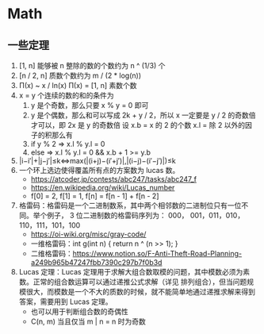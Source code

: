 # Math
## 一些定理
1. [1, n] 能够被 n 整除的数的个数约为 n ^ (1/3) 个
2. [n / 2, n] 质数个数约为 m / (2 * log(n))
3. Π(x) ~ x / ln(x) Π(x) = [1, n] 素数个数
3. x = y 个连续的数的和的条件为
    1. y 是个奇数，那么只要 x % y = 0 即可
    2. y 是个偶数，那么和可以写成 2k + y / 2，所以 x 一定要是 y / 2 的奇数倍才可以，即 2x 是 y 的奇数倍
    设 x.b = x 的 2 的个数 x.l = 除 2 以外的因子的积那么有
    1. if y % 2 => x.l % y.l = 0
    2. else => x.l % y.l = 0 && x.b + 1 >= y.b 
4. |i−i′|+|j−j′|≤k⇔max(|(i+j)−(i′+j′)|,|(i−j)−(i′−j′)|)≤k
5. 一个环上选边使得覆盖所有点的方案数为 lucas 数。
    - https://atcoder.jp/contests/abc247/tasks/abc247_f
    - https://en.wikipedia.org/wiki/Lucas_number
    - f[0] = 2, f[1] = 1, f[n] = f[n - 1] + f[n - 2]
6. 格雷码：格雷码是一个二进制数系，其中两个相邻数的二进制位只有一位不同。举个例子， 3 位二进制数的格雷码序列为： 000， 001，011，010，110，111，101，100
    - https://oi-wiki.org/misc/gray-code/
    - 一维格雷码：int g(int n) { return n ^ (n >> 1); }
    - 二维格雷码：https://www.notion.so/F-Anti-Theft-Road-Planning-a249b965b47247fbb7390c297b7f0b3d
7. Lucas 定理：Lucas 定理用于求解大组合数取模的问题，其中模数必须为素数。正常的组合数运算可以通过递推公式求解（详见 排列组合），但当问题规模很大，而模数是一个不大的质数的时候，就不能简单地通过递推求解来得到答案，需要用到 Lucas 定理。
    - 也可以用于判断组合数的奇偶性
    - C(n, m) 当且仅当 m | n = n 时为奇数